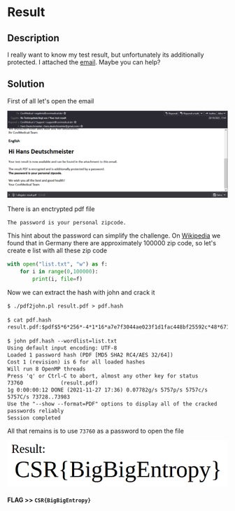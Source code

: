 # Result 

## Description

I really want to know my test result, but unfortunately its additionally protected. I attached the [email](Test_Result.eml). Maybe you can help?

## Solution

First of all let's open the email

![](1.png)

There is an enctrypted pdf file

```
The password is your personal zipcode.
```

This hint about the password can simplify the challenge. On [Wikipedia](https://en.wikipedia.org/wiki/List_of_postal_codes_in_Germany) we found that in Germany there are approximately 100000 zip code, so let's create e list with all these zip code

```python
with open("list.txt", "w") as f:
    for i in range(0,100000):
        print(i, file=f)
```

Now we can extract the hash with john and crack it

```console
$ ./pdf2john.pl result.pdf > pdf.hash

$ cat pdf.hash
result.pdf:$pdf$5*6*256*-4*1*16*a7e7f3044ae023f1d1fac448bf25592c*48*67171ef681ef91ed5bea716fa5eceda89b8659e1e7e4c5b810be37befb1ddd6ccc0217015a1eebce2c84e57607d22225*48*9b5a9e500fb87e9d4171e22fa77eb5a72ba857d2e2eaa4674ec8ed69831c77fdf400be271c304f6875dd1c5272a3fef0*32*e6e5cbe1bef4ba12e74a43e8a079970ed93664333955e76d22396fe69367d3fc*32*3de89fe5d937cf8a0b1105dd7c60a0c24bd3ca0e815b59cd02a59581d36165be

$ john pdf.hash --wordlist=list.txt
Using default input encoding: UTF-8
Loaded 1 password hash (PDF [MD5 SHA2 RC4/AES 32/64])
Cost 1 (revision) is 6 for all loaded hashes
Will run 8 OpenMP threads
Press 'q' or Ctrl-C to abort, almost any other key for status
73760            (result.pdf)
1g 0:00:00:12 DONE (2021-11-27 17:36) 0.07782g/s 5757p/s 5757c/s 5757C/s 73728..73983
Use the "--show --format=PDF" options to display all of the cracked passwords reliably
Session completed
```

All that remains is to use `73760` as a password to open the file 

![](2.png)

#### **FLAG >>** `CSR{BigBigEntropy}`